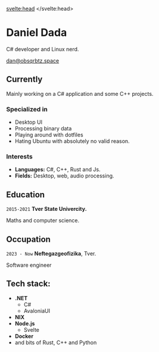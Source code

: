 <svelte:head>
	<title>About</title>
</svelte:head>

# Daniel Dada
C# developer and Linux nerd.

<div id="mail">
<a href="mailto:dan@obsqrbtz.space">dan@obsqrbtz.space</a>
</div>


## Currently

Mainly working on a C# application and some C++ projects.

### Specialized in

- Desktop UI
- Processing binary data
- Playing around with dotfiles
- Hating Ubuntu with absolutely no valid reason.


### Interests

- **Languages:** C#, C++, Rust and Js.
- **Fields:** Desktop, web, audio processing.

## Education

`2015-2021`
__Tver State Univercity.__

Maths and computer science.

## Occupation

`2023 - Now`
__Neftegazgeofizika__, Tver.

Software engineer

## Tech stack:

- **.NET**
	- C#
	- AvaloniaUI
- **NIX**
- **Node.js**
	- Svelte
- **Docker**
- and bits of Rust, C++ and Python